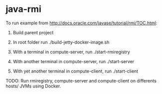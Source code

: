 # java-rmi 

To run example from http://docs.oracle.com/javase/tutorial/rmi/TOC.html:

1. Build parent project

2. In root folder run
   ./build-jetty-docker-image.sh

3. With a terminal in compute-server, run
   ./start-rmiregistry

4. With another terminal in compute-server, run
   ./start-server

5. With yet another terminal in compute-client, run
   ./start-client
   
TODO:
Run rmiregistry, compute-server and compute-client on differents hosts/
JVMs using Docker.

